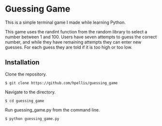 # Guessing Game

This is a simple terminal game I made while learning Python.

This game uses the randint function from the random library to select a number between 1 and 100. Users have seven attempts to guess the correct number, and while they have remaining attempts they can enter new guesses. For each guess they are told if it is too high or too low.

## Installation
Clone the repository.

```$ git clone https://github.com/hpellis/guessing_game```

Navigate to the directory.

```$ cd guessing_game```

Run guessing_game.py from the command line.

```$ python guessing_game.py```
